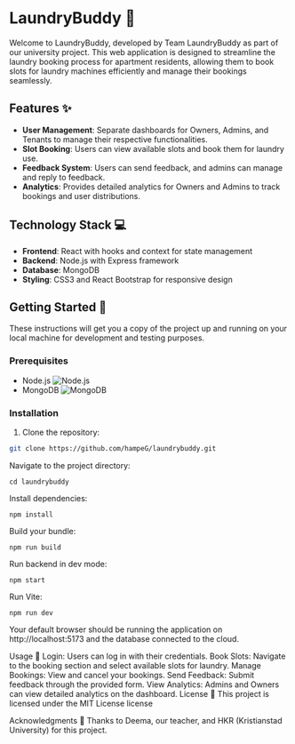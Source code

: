 # LaundryBuddy :tshirt:

Welcome to LaundryBuddy, developed by Team LaundryBuddy as part of our university project. This web application is designed to streamline the laundry booking process for apartment residents, allowing them to book slots for laundry machines efficiently and manage their bookings seamlessly.

## Features :sparkles:

- **User Management**: Separate dashboards for Owners, Admins, and Tenants to manage their respective functionalities.
- **Slot Booking**: Users can view available slots and book them for laundry use.
- **Feedback System**: Users can send feedback, and admins can manage and reply to feedback.
- **Analytics**: Provides detailed analytics for Owners and Admins to track bookings and user distributions.

## Technology Stack :computer:

- **Frontend**: React with hooks and context for state management
- **Backend**: Node.js with Express framework
- **Database**: MongoDB
- **Styling**: CSS3 and React Bootstrap for responsive design

## Getting Started :rocket:

These instructions will get you a copy of the project up and running on your local machine for development and testing purposes.

### Prerequisites

- Node.js ![Node.js](https://img.shields.io/badge/Node.js-21.6.1-green?logo=node.js&logoColor=white&style=flat)
- MongoDB ![MongoDB](https://img.shields.io/badge/MongoDB-v7.0.7-green?logo=mongodb&logoColor=white&style=flat)

### Installation

1. Clone the repository:
```bash
git clone https://github.com/hampeG/laundrybuddy.git
```

Navigate to the project directory:
```
cd laundrybuddy
```

Install dependencies:
```
npm install
```

Build your bundle:
```
npm run build
```

Run backend in dev mode:

```
npm start
```
Run Vite:

```
npm run dev
```


Your default browser should be running the application on http://localhost:5173 and the database connected to the cloud.

Usage :memo:
Login: Users can log in with their credentials.
Book Slots: Navigate to the booking section and select available slots for laundry.
Manage Bookings: View and cancel your bookings.
Send Feedback: Submit feedback through the provided form.
View Analytics: Admins and Owners can view detailed analytics on the dashboard.
License :scroll:
This project is licensed under the MIT License license

Acknowledgments :star2:
Thanks to Deema, our teacher, and HKR (Kristianstad University) for this project.
